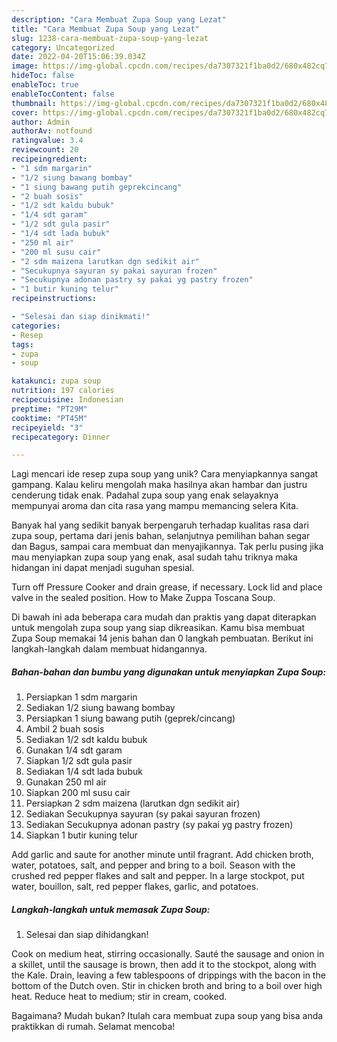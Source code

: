 ```yaml
---
description: "Cara Membuat Zupa Soup yang Lezat"
title: "Cara Membuat Zupa Soup yang Lezat"
slug: 1238-cara-membuat-zupa-soup-yang-lezat
category: Uncategorized
date: 2022-04-20T15:06:39.034Z
image: https://img-global.cpcdn.com/recipes/da7307321f1ba0d2/680x482cq70/zupa-soup-foto-resep-utama.jpg
hideToc: false
enableToc: true
enableTocContent: false
thumbnail: https://img-global.cpcdn.com/recipes/da7307321f1ba0d2/680x482cq70/zupa-soup-foto-resep-utama.jpg
cover: https://img-global.cpcdn.com/recipes/da7307321f1ba0d2/680x482cq70/zupa-soup-foto-resep-utama.jpg
author: Admin
authorAv: notfound
ratingvalue: 3.4
reviewcount: 20
recipeingredient:
- "1 sdm margarin"
- "1/2 siung bawang bombay"
- "1 siung bawang putih geprekcincang"
- "2 buah sosis"
- "1/2 sdt kaldu bubuk"
- "1/4 sdt garam"
- "1/2 sdt gula pasir"
- "1/4 sdt lada bubuk"
- "250 ml air"
- "200 ml susu cair"
- "2 sdm maizena larutkan dgn sedikit air"
- "Secukupnya sayuran sy pakai sayuran frozen"
- "Secukupnya adonan pastry sy pakai yg pastry frozen"
- "1 butir kuning telur"
recipeinstructions:

- "Selesai dan siap dinikmati!"
categories:
- Resep
tags:
- zupa
- soup

katakunci: zupa soup 
nutrition: 197 calories
recipecuisine: Indonesian
preptime: "PT29M"
cooktime: "PT45M"
recipeyield: "3"
recipecategory: Dinner

---
```





Lagi mencari ide resep zupa soup yang unik? Cara menyiapkannya sangat gampang. Kalau keliru mengolah maka hasilnya akan hambar dan justru cenderung tidak enak. Padahal zupa soup yang enak selayaknya mempunyai aroma dan cita rasa yang mampu memancing selera Kita.





Banyak hal yang sedikit banyak berpengaruh terhadap kualitas rasa dari zupa soup, pertama dari jenis bahan, selanjutnya pemilihan bahan segar dan Bagus, sampai cara membuat dan menyajikannya. Tak perlu pusing jika mau menyiapkan zupa soup yang enak,      asal sudah tahu triknya maka hidangan ini dapat menjadi suguhan spesial.














Turn off Pressure Cooker and drain grease, if necessary. Lock lid and place valve in the sealed position. How to Make Zuppa Toscana Soup.






Di bawah ini ada beberapa cara mudah dan praktis yang dapat diterapkan untuk mengolah zupa soup yang siap dikreasikan. Kamu bisa membuat Zupa Soup memakai 14 jenis bahan dan 0 langkah pembuatan. Berikut ini langkah-langkah dalam membuat hidangannya.

<!--inarticleads1-->

##### Bahan-bahan dan bumbu yang digunakan untuk menyiapkan Zupa Soup:

1. Persiapkan 1 sdm margarin
1. Sediakan 1/2 siung bawang bombay
1. Persiapkan 1 siung bawang putih (geprek/cincang)
1. Ambil 2 buah sosis
1. Sediakan 1/2 sdt kaldu bubuk
1. Gunakan 1/4 sdt garam
1. Siapkan 1/2 sdt gula pasir
1. Sediakan 1/4 sdt lada bubuk
1. Gunakan 250 ml air
1. Siapkan 200 ml susu cair
1. Persiapkan 2 sdm maizena (larutkan dgn sedikit air)
1. Sediakan Secukupnya sayuran (sy pakai sayuran frozen)
1. Sediakan Secukupnya adonan pastry (sy pakai yg pastry frozen)
1. Siapkan 1 butir kuning telur


Add garlic and saute for another minute until fragrant. Add chicken broth, water, potatoes, salt, and pepper and bring to a boil. Season with the crushed red pepper flakes and salt and pepper. In a large stockpot, put water, bouillon, salt, red pepper flakes, garlic, and potatoes. 

<!--inarticleads2-->

##### Langkah-langkah untuk memasak Zupa Soup:


1. Selesai dan siap dihidangkan!

Cook on medium heat, stirring occasionally. Sauté the sausage and onion in a skillet, until the sausage is brown, then add it to the stockpot, along with the Kale. Drain, leaving a few tablespoons of drippings with the bacon in the bottom of the Dutch oven. Stir in chicken broth and bring to a boil over high heat. Reduce heat to medium; stir in cream, cooked. 

Bagaimana? Mudah bukan? Itulah cara membuat zupa soup yang bisa anda praktikkan di rumah. Selamat mencoba!
